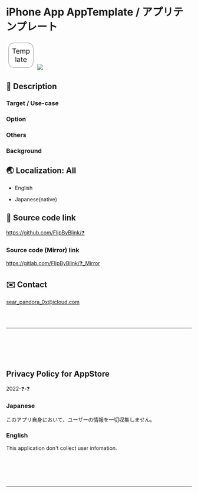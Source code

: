 # iPhone App AppTemplate / アプリテンプレート

<img src="AppTemplate/Assets.xcassets/LaunchIcon.imageset/360.png" width="80">

<a href="https://apps.apple.com/app/id❓" target="blank">
    <img src="https://developer.apple.com/assets/elements/badges/download-on-the-app-store.svg">
</a>

<!-- Manually sync below text between "/README.md(here)" and "Localizable.strings" and "AppStoreConnect/_/Description". -->
## 📓 Description

### Target / Use-case

### Option

### Others

### Background


## 🌏 Localization: All
- English

- Japanese(native)


## 🧰 Source code link
https://github.com/FlipByBlink/❓

### Source code (Mirror) link
https://gitlab.com/FlipByBlink/❓_Mirror


## ✉️ Contact
sear_pandora_0x@icloud.com


<!-- URL "Support page for AppStore" -->
<!-- https://flipbyblink.github.io/❓/ -->
<!-- URL "Privacy Policy for AppStore" -->
<!-- https://flipbyblink.github.io/❓/#privacy-policy-for-appstore -->

<br>
<br>

---

<br>
<br>
<br>
<br>


## Privacy Policy for AppStore
2022-❓-❓

### Japanese
このアプリ自身において、ユーザーの情報を一切収集しません。

### English
This application don't collect user infomation.


<br>
<br>
<br>
<br>

---

<br>
<br>
